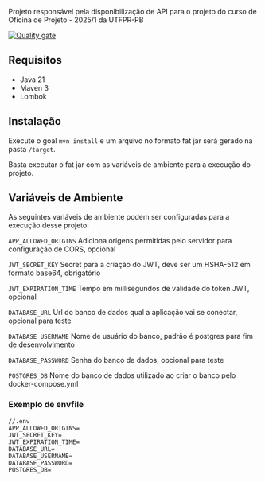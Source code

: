 Projeto responsável pela disponibilização de API para o projeto do curso de Oficina de Projeto - 2025/1 da UTFPR-PB

[![Quality gate](https://sonarcloud.io/api/project_badges/quality_gate?project=Utfprpb-oficina-20251_server)](https://sonarcloud.io/summary/new_code?id=Utfprpb-oficina-20251_server)

## Requisitos

- Java 21
- Maven 3
- Lombok

## Instalação
Execute o goal `mvn install` e um arquivo no formato fat jar será gerado na pasta `/target`. 

Basta executar o fat jar com as variáveis de ambiente para a execução do projeto.

## Variáveis de Ambiente
As seguintes variáveis de ambiente podem ser configuradas para a execução desse projeto:


`APP_ALLOWED_ORIGINS` 
Adiciona origens permitidas pelo servidor para configuração de CORS, opcional

`JWT_SECRET_KEY`
Secret para a criação do JWT, deve ser um HSHA-512 em formato base64, obrigatório

`JWT_EXPIRATION_TIME`
Tempo em millisegundos de validade do token JWT, opcional

`DATABASE_URL`
Url do banco de dados qual a aplicação vai se conectar, opcional para teste

`DATABASE_USERNAME` Nome de usuário do banco, padrão é postgres para fim de desenvolvimento

`DATABASE_PASSWORD` Senha do banco de dados, opcional para teste

`POSTGRES_DB` Nome do banco de dados utilizado ao criar o banco pelo docker-compose.yml



### Exemplo de envfile
```.text
//.env
APP_ALLOWED_ORIGINS=
JWT_SECRET_KEY=
JWT_EXPIRATION_TIME=
DATABASE_URL=
DATABASE_USERNAME=
DATABASE_PASSWORD=
POSTGRES_DB=
```